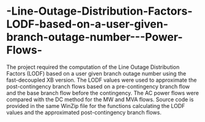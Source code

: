 # -Line-Outage-Distribution-Factors-LODF-based-on-a-user-given-branch-outage-number---Power-Flows-
The project required the computation of the Line Outage Distribution Factors (LODF) based on a user given branch outage number using the fast-decoupled XB version.  The LODF values were used to approximate the post-contingency branch flows based on a pre-contingency branch flow and the base branch flow before the contingency. The AC power flows were compared with the DC method for the MW and MVA flows.  Source code is provided in the same WinZip file for the functions calculating the LODF values and the approximated post-contingency branch flows.
